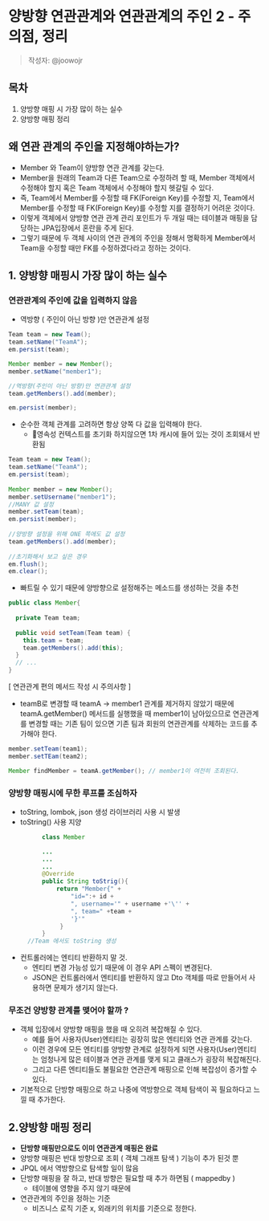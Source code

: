 # 양방향 연관관계와 연관관계의 주인 2 - 주의점, 정리
> 작성자: @joowojr

## 목차
1. 양방향 매핑 시 가장 많이 하는 실수
2. 양방향 매핑 정리

## 왜 연관 관계의 주인을 지정해야하는가?
- Member 와 Team이 양방향 연관 관계를 갖는다.
- Member을 원래의 Team과 다른 Team으로 수정하려 할 때, Member 객체에서 수정해야 할지 혹은 Team 객체에서 수정해야 할지 헷갈릴 수 있다.
- 즉, Team에서 Member를 수정할 때 FK(Foreign Key)를 수정할 지, Team에서 Member를 수정할 때 FK(Foreign Key)를 수정할 지를 결정하기 어려운 것이다.
-  이렇게 객체에서 양방향 연관 관계 관리 포인트가 두 개일 때는 테이블과 매핑을 담당하는 JPA입장에서 혼란을 주게 된다.
- 그렇기 때문에 두 객체 사이의 연관 관계의 주인을 정해서 명확하게 Member에서 Team을 수정할 때만 FK를 수정하겠다라고 정하는 것이다.

## 1. 양방향 매핑시 가장 많이 하는 실수
### 연관관계의 주인에 값을 입력하지 않음
- 역방향 ( 주인이 아닌 방향 )만 연관관계 설정

```java
Team team = new Team();
team.setName("TeamA");
em.persist(team);

Member member = new Member();
member.setName("member1");

//역방향(주인이 아닌 방향)만 연관관계 설정
team.getMembers().add(member);

em.persist(member);
```


- 순수한 객체 관계를 고려하면 항상 양쪽 다 값을 입력해야 한다.
    - 영속성 컨텍스트를 초기화 하지않으면 1차 캐시에 들어 있는 것이 조회돼서 반환됨
```java
Team team = new Team();                       
team.setName("TeamA");                        
em.persist(team);                             
                                                          
Member member = new Member();                 
member.setUsername("member1");
//MANY 값 설정
member.setTeam(team);                         
em.persist(member);                           
                                                          
//양방향 설정을 위해 ONE 쪽에도 값 설정                     
team.getMembers().add(member);                
                                                          
//초기화해서 보고 싶은 경우                           
em.flush();                                   
em.clear();                                   
```


- 빠트릴 수 있기 때문에 양방향으로 설정해주는 메소드를 생성하는 것을 추천
```java
public class Member{
  
  private Team team;
  
  public void setTeam(Team team) {
    this.team = team;
    team.getMembers().add(this);
  }
  // ...
}
```

[ 연관관계 편의 메서드 작성 시 주의사항 ]
- teamB로 변경할 때 teamA → member1 관계를 제거하지 않았기 때문에 teamA.getMember() 메서드를 실행했을 때 member1이 남아있으므로
  연관관계를 변경할 때는 기존 팀이 있으면 기존 팀과 회원의 연관관계를 삭제하는 코드를 추가해야 한다.

```java
member.setTeam(team1);
member.setTEam(team2); 

Member findMember = teamA.getMember(); // member1이 여전히 조회된다.
```


### 양방향 매핑시에 무한 루프를 조심하자
- toString, lombok, json 생성 라이브러리 사용 시 발생
- toString() 사용 지양
  ```java
        class Member 

        ...
        ...
        ...
        @Override
        public String toStrig(){
        	return "Member{" +
            	"id=":+ id +
                ", username='" + username +'\'' +
                ", team=" +team +
                '}'"
             }
        }
    //Team 에서도 toString 생성
  ```
- 컨트롤러에는 엔티티 반환하지 말 것.
    - 엔티티 변경 가능성 있기 때문에 이 경우 API 스펙이 변경된다.
    - JSON은 컨트롤러에서 엔티티를 반환하지 않고 Dto 객체를 따로 만들어서 사용하면 문제가 생기지 않는다.

### 무조건 양방향 관계를 맺어야 할까 ?
  - 객체 입장에서 양방향 매핑을 했을 때 오히려 복잡해질 수 있다.
    - 예를 들어 사용자(User)엔티티는 굉장히 많은 엔티티와 연관 관계를 갖는다.
    - 이런 경우에 모든 엔티티를 양방향 관계로 설정하게 되면 사용자(User)엔티티는 엄청나게 많은 테이블과 연관 관계를 맺게 되고 클래스가 굉장히 복잡해진다.
    - 그리고 다른 엔티티들도 불필요한 연관관계 매핑으로 인해 복잡성이 증가할 수 있다.
  - 기본적으로 단방향 매핑으로 하고 나중에 역방향으로 객체 탐색이 꼭 필요하다고 느낄 때 추가한다.

## 2.양방향 매핑 정리
- **단방향 매핑만으로도 이미 연관관계 매핑은 완료**
- 양방향 매핑은 반대 방향으로 조회 ( 객체 그래프 탐색 ) 기능이 추가 된것 뿐
- JPQL 에서 역방향으로 탐색할 일이 많음
- 단방향 매핑을 잘 하고, 반대 방향은 필요할 때 추가 하면됨 ( mappedby )
    - 테이블에 영향을 주지 않기 때문에
- 연관관계의 주인을 정하는 기준
    - 비즈니스 로직 기준 x, 외래키의 위치를 기준으로 정한다.
